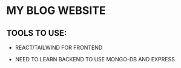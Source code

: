 # MY BLOG WEBSITE 

## TOOLS TO USE:

- REACT/TAILWIND FOR FRONTEND

- NEED TO LEARN BACKEND TO USE MONGO-DB AND EXPRESS
